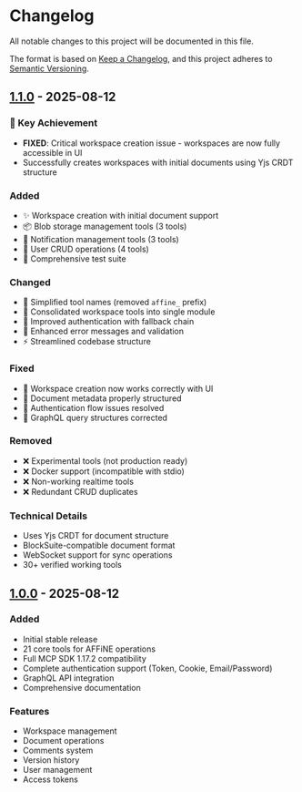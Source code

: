 # Changelog

All notable changes to this project will be documented in this file.

The format is based on [Keep a Changelog](https://keepachangelog.com/en/1.0.0/),
and this project adheres to [Semantic Versioning](https://semver.org/spec/v2.0.0.html).

## [1.1.0] - 2025-08-12

### 🎯 Key Achievement
- **FIXED**: Critical workspace creation issue - workspaces are now fully accessible in UI
- Successfully creates workspaces with initial documents using Yjs CRDT structure

### Added
- ✨ Workspace creation with initial document support
- 📦 Blob storage management tools (3 tools)
- 🔔 Notification management tools (3 tools)
- 👤 User CRUD operations (4 tools)
- 🧪 Comprehensive test suite

### Changed
- 🎯 Simplified tool names (removed `affine_` prefix)
- 📁 Consolidated workspace tools into single module
- 🔧 Improved authentication with fallback chain
- 📝 Enhanced error messages and validation
- ⚡ Streamlined codebase structure

### Fixed
- 🐛 Workspace creation now works correctly with UI
- 🐛 Document metadata properly structured
- 🐛 Authentication flow issues resolved
- 🐛 GraphQL query structures corrected

### Removed
- ❌ Experimental tools (not production ready)
- ❌ Docker support (incompatible with stdio)
- ❌ Non-working realtime tools
- ❌ Redundant CRUD duplicates

### Technical Details
- Uses Yjs CRDT for document structure
- BlockSuite-compatible document format
- WebSocket support for sync operations
- 30+ verified working tools

## [1.0.0] - 2025-08-12

### Added
- Initial stable release
- 21 core tools for AFFiNE operations
- Full MCP SDK 1.17.2 compatibility
- Complete authentication support (Token, Cookie, Email/Password)
- GraphQL API integration
- Comprehensive documentation

### Features
- Workspace management
- Document operations
- Comments system
- Version history
- User management
- Access tokens

[1.1.0]: https://github.com/dawncr0w/affine-mcp-server/releases/tag/v1.1.0
[1.0.0]: https://github.com/dawncr0w/affine-mcp-server/releases/tag/v1.0.0